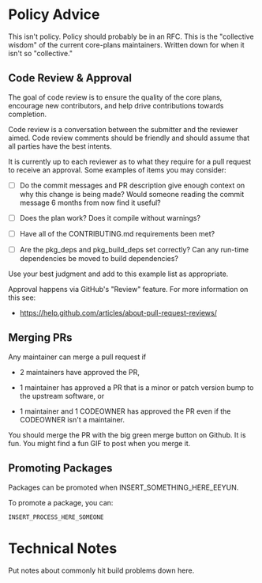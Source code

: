 # Policy Advice

This isn't policy. Policy should probably be in an RFC. This is the
"collective wisdom" of the current core-plans maintainers.  Written
down for when it isn't so "collective."

## Code Review & Approval

The goal of code review is to ensure the quality of the core plans,
encourage new contributors, and help drive contributions towards
completion.

Code review is a conversation between the submitter and the reviewer
aimed. Code review comments should be friendly and should assume that
all parties have the best intents.

It is currently up to each reviewer as to what they require for a pull
request to receive an approval. Some examples of items you may
consider:

- [ ] Do the commit messages and PR description give enough context on why
      this change is being made? Would someone reading the commit message
      6 months from now find it useful?

- [ ] Does the plan work? Does it compile without warnings?

- [ ] Have all of the CONTRIBUTING.md requirements been met?

- [ ] Are the pkg_deps and pkg_build_deps set correctly? Can any
  run-time dependencies be moved to build dependencies?

Use your best judgment and add to this example list as appropriate.

Approval happens via GitHub's "Review" feature. For more information
on this see:

  - https://help.github.com/articles/about-pull-request-reviews/

## Merging PRs

Any maintainer can merge a pull request if

- 2 maintainers have approved the PR,

- 1 maintainer has approved a PR that is a minor or patch version bump
  to the upstream software, or

- 1 maintainer and 1 CODEOWNER has approved the PR even if the
  CODEOWNER isn't a maintainer.

You should merge the PR with the big green merge button on Github. It
is fun. You might find a fun GIF to post when you merge it.

## Promoting Packages

Packages can be promoted when INSERT_SOMETHING_HERE_EEYUN.

To promote a package, you can:

```
INSERT_PROCESS_HERE_SOMEONE
```

# Technical Notes

Put notes about commonly hit build problems down here.
